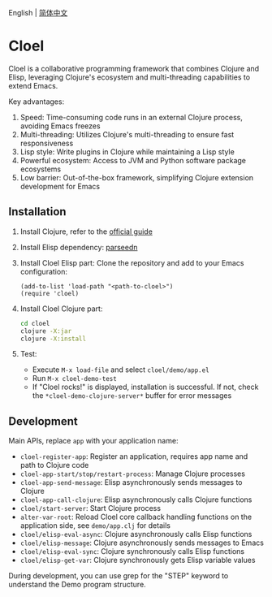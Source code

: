 English | [简体中文](./README.zh-CN.md)

# Cloel

Cloel is a collaborative programming framework that combines Clojure and Elisp, leveraging Clojure's ecosystem and multi-threading capabilities to extend Emacs.

Key advantages:
1. Speed: Time-consuming code runs in an external Clojure process, avoiding Emacs freezes
2. Multi-threading: Utilizes Clojure's multi-threading to ensure fast responsiveness
3. Lisp style: Write plugins in Clojure while maintaining a Lisp style
4. Powerful ecosystem: Access to JVM and Python software package ecosystems
5. Low barrier: Out-of-the-box framework, simplifying Clojure extension development for Emacs

## Installation

1. Install Clojure, refer to the [official guide](https://clojure.org/guides/install_clojure)

2. Install Elisp dependency: [parseedn](https://github.com/clojure-emacs/parseedn)

3. Install Cloel Elisp part:
   Clone the repository and add to your Emacs configuration:
   ```elisp
   (add-to-list 'load-path "<path-to-cloel>")
   (require 'cloel)
   ```

4. Install Cloel Clojure part:
   ```bash
   cd cloel
   clojure -X:jar
   clojure -X:install
   ```

5. Test:
   - Execute `M-x load-file` and select `cloel/demo/app.el`
   - Run `M-x cloel-demo-test`
   - If "Cloel rocks!" is displayed, installation is successful. If not, check the `*cloel-demo-clojure-server*` buffer for error messages

## Development
Main APIs, replace `app` with your application name:

- `cloel-register-app`: Register an application, requires app name and path to Clojure code
- `cloel-app-start/stop/restart-process`: Manage Clojure processes
- `cloel-app-send-message`: Elisp asynchronously sends messages to Clojure
- `cloel-app-call-clojure`: Elisp asynchronously calls Clojure functions
- `cloel/start-server`: Start Clojure process
- `alter-var-root`: Reload Cloel core callback handling functions on the application side, see `demo/app.clj` for details
- `cloel/elisp-eval-async`: Clojure asynchronously calls Elisp functions
- `cloel/elisp-message`: Clojure asynchronously sends messages to Emacs
- `cloel/elisp-eval-sync`: Clojure synchronously calls Elisp functions
- `cloel/elisp-get-var`: Clojure synchronously gets Elisp variable values

During development, you can use grep for the "STEP" keyword to understand the Demo program structure.
